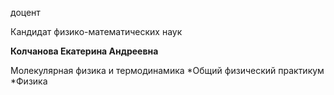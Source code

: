 доцент

Кандидат физико-математических наук

**Колчанова Екатерина Андреевна**

Молекулярная физика и термодинамика
	*Общий физический практикум
	*Физика